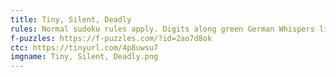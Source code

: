```yaml
---
title: Tiny, Silent, Deadly
rules: Normal sudoku rules apply. Digits along green German Whispers lines must differ by at least 5. Digit outside the grid is the sum of the cells in the diagonal.
f-puzzles: https://f-puzzles.com/?id=2ao7d8ok
ctc: https://tinyurl.com/4p8uwsu7
imgname: Tiny, Silent, Deadly.png
---
```

